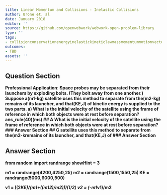 ```yaml
---
title: Linear Momentum and Collisions - Inelastic Collisions
author: Urone et. al
date: January 2018
editor: ''
source: https://github.com/openwebwork/webwork-open-problem-library
type: ''
tags:
- collisionconservationenergyinelastickineticlawmassmomentummotionvectorvelocity
outcomes:
- TBD
assets: ''
---
```


## Question Section 

<b>
<b>Professional Application:<b> Space probes may be separated from their launchers by exploding bolts. (They bolt away from one another.)
Suppose a(m1-kg) satellite uses this method to separate from the(m2-kg) remains of its launcher, and that(KE,J) of
kinetic energy is supplied to the two parts. 
a) What is the initial velocity of the satellite using the frame of reference in which both objects were at rest before separation?
ans_rule(40)(ms)
## A
What is the initial velocity of the satellite using the frame of reference in which both objects were at rest before separation?
### Answer Section
## G
satellite uses this method to separate from the(m2-kremains of its launcher, and that(KE,J) of
### Answer Section


## Answer Section

from random import randrange
showHint = 3

m1 = randrange(4200,4250,25)
m2 = randrange(1500,1550,25)
KE = randrange(5000,6000,500)

v1 = ((2*KE)/(m1+((m1**2)/m2)))**(1/2)
v2 = (-m1*v1)/m2